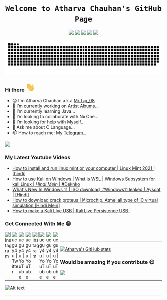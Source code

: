 <h1 align="center"><code>Welcome to Atharva Chauhan's GitHub Page</code></h1>

<p align="center">
  <a href="https://twitter.com/MRTAG08"><img src="https://img.shields.io/badge/-@MRTAG08-00acee?style=flat&logo=Twitter&logoColor=white" /></a>
  <a href="https://stackoverflow.com/users/13546363/atharva-chauhan"><img src="https://img.shields.io/badge/-AtharvaChauhan-f48225?style=flat&logo=Stackoverflow&logoColor=white" /></a>
  <a href="https://github.com/TAGISWILD"><img src="https://img.shields.io/badge/-TAGISWILD-3a3a3a?style=flat&logo=GitHub&logoColor=white" /></a>
  <a href="https://atharvachauhan.me"><img src="https://img.shields.io/badge/-AtharvaChauhan.me-ff5757?style=flat&logo=ApacheSpark&logoColor=white" /></a>
  <a href="https://www.linkedin.com/in/MRTAG08"><img src="https://img.shields.io/badge/-MRTAG08-0072b1?style=flat&logo=Linkedin&logoColor=white" /></a>
</p>

<p align="center">
<img width="600" src="https://raw.githubusercontent.com/Lissy93/Lissy93/master/assets/github-snake.svg" />
</p>

### Hi there <img width="30px" src="https://github.com/SatYu26/SatYu26/raw/master/Assets/Hi.gif" />
- 😊 I'm Atharva Chauhan a.k.a [Mr.Tag_08](http://tagiswild.github.io)
- 🔭 I’m currently working on [Artist Albums](http://tagiswild.github.io/Artist-Albums)...
- 🌱 I’m currently learning Java...
- 👯 I’m looking to collaborate with No One...
- 🤔 I’m looking for help with Myself...
- 💬 Ask me about C Language...
- 📫 How to reach me: My [Telegram](http://t.me/MRTAG08)...


![](https://komarev.com/ghpvc/?username=TAGISWILD&color=blueviolet&style=plastic)

### My Latest Youtube Videos
<!-- YOUTUBE:START -->
- [How to install and run linux mint on your computer |  Linux Mint  2021 | [hindi]](https://www.youtube.com/watch?v=QTpOeqyS6aw)
- [How to use Kali on Windows | What is WSL | Windows Subsystem for kali Linux | *Hindi Mein* | #Dekhko](https://www.youtube.com/watch?v=SxJGAa2aOZU)
- [What's New In Windows 11 | ISO download, #Windows11 leaked | Aysoat | [Hindi]](https://www.youtube.com/watch?v=uGgbhcKGCrE)
- [How to download crack proteus | Microchip, Atmel all type of IC virtual simulation [Hindi Mein]](https://www.youtube.com/watch?v=I_rf-caUTeE)
- [How to make a Kali LIve USB | Kali Live Persistence USB |](https://www.youtube.com/watch?v=AILo7yTQrcE)
<!-- YOUTUBE:END -->
### Get Connected With Me 😁
[<img align="left" alt="| Instagram" width="22px" src="https://cdn.jsdelivr.net/npm/simple-icons@v3/icons/instagram.svg" />](https://instagram.com/mr.tag_08)
[<img align="left" alt="ucguy4u | Twitter" width="22px" src="https://cdn.jsdelivr.net/npm/simple-icons@v3/icons/twitter.svg" />](https://twitter.com/ATHARVAK26)
[<img align="left" alt="ucguy4u | YouTube" width="22px" src="https://cdn.jsdelivr.net/npm/simple-icons@v3/icons/youtube.svg" />](https://www.youtube.com/channel/UCOH-KD7pGjspzUMwDchZjUw)
[<img align="left" alt="ucguy4u | YouTube" width="22px" src="https://cdn.jsdelivr.net/npm/simple-icons@3.13.0/icons/facebook.svg" />](https://facebook.com/mr.tag08)
[<img align="left" alt="| Instagram" width="22px" src="https://cdn.jsdelivr.net/npm/simple-icons@v3/icons/instagram.svg" />](https://instagram.com/mr.tag_08_pc)
[<img align="left" alt="ucguy4u | YouTube" width="22px" src="https://cdn.jsdelivr.net/npm/simple-icons@v3/icons/youtube.svg" />](https://www.youtube.com/channel/UCm3ENqOJ8IjAfHgk4UUf0CA)
[<img align="left" alt="ucguy4u | YouTube" width="22px" src="https://cdn.jsdelivr.net/npm/simple-icons@3.13.0/icons/telegram.svg" />](https://t.me/MRTAG08)
[<img align="left" alt="ucguy4u | YouTube" width="22px" src="https://cdn.jsdelivr.net/npm/simple-icons@3.13.0/icons/discord.svg" />](https://discord.gg/8Jyze84XsR)
<br>
___
[![Atharva's GitHub stats](https://github-readme-stats.vercel.app/api?username=TAGISWILD)](https://github.com/TAGISWILD/YoutubeMusic)

### Would be amazing if you contribute 😋

<a href="https://www.buymeacoffee.com/mrtag08"><img src="https://img.buymeacoffee.com/button-api/?text=Buy me a coffee&emoji=&slug=mrtag08&button_colour=40DCA5&font_colour=ffffff&font_family=Cookie&outline_colour=000000&coffee_colour=FFDD00"></a>
___
![Alt text](https://spotify-recently-played-readme.vercel.app/api?user=31fbagyalqe6pmxw7gat5p4a5ofe)
___
